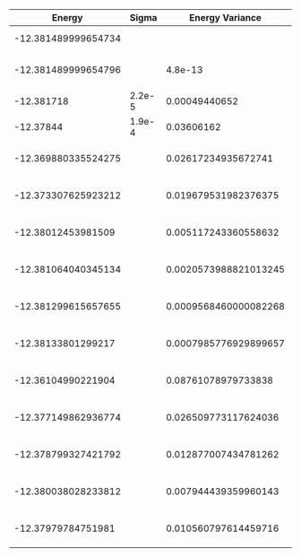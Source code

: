 | Energy              | Sigma  | Energy Variance       | DOF | Einf | Method                     | Reference |
|---------------------|--------|-----------------------|-----|------|----------------------------|-----------|
| -12.381489999654734 |        |                       | 10  | 0    | Exact Diagonalization      | [code](https://github.com/varbench/methods/blob/main/scripts/TFIsing/chain_10_O_1/ed_netket.sh) |
| -12.381489999654796 |        | 4.8e-13               | 10  | 0    | DMRG (bond dimension = 13) | [code](https://github.com/varbench/methods/blob/main/scripts/TFIsing/chain_10_O_1/dmrg.sh) |
| -12.381718          | 2.2e-5 | 0.00049440652         | 10  | 0    | RBM (alpha = 1)            | [code](https://github.com/varbench/methods/blob/main/scripts/TFIsing/chain_10_O_1/vmc_rbm.sh) |
| -12.37844           | 1.9e-4 | 0.03606162            | 10  | 0    | Jastrow baseline           | [code](https://github.com/varbench/methods/blob/main/scripts/TFIsing/chain_10_O_1/vmc_jastrow.sh) |
| -12.369880335524275 |        | 0.02617234935672741   | 10  | 0    | VQE HV (d = 8)             | TODO: ask Guglielmo |
| -12.373307625923212 |        | 0.019679531982376375  | 10  | 0    | VQE HV (d = 12)            | TODO: ask Guglielmo |
| -12.38012453981509  |        | 0.005117243360558632  | 10  | 0    | VQE HV (d = 16)            | TODO: ask Guglielmo |
| -12.381064040345134 |        | 0.0020573988821013245 | 10  | 0    | VQE HV (d = 20)            | TODO: ask Guglielmo |
| -12.381299615657655 |        | 0.0009568460000082268 | 10  | 0    | VQE HV (d = 24)            | TODO: ask Guglielmo |
| -12.38133801299217  |        | 0.0007985776929899657 | 10  | 0    | VQE HV (d = 26)            | TODO: ask Guglielmo |
| -12.36104990221904  |        | 0.08761078979733838   | 10  | 0    | VQE R-CX (d = 4)           | TODO: ask Guglielmo |
| -12.377149862936774 |        | 0.026509773117624036  | 10  | 0    | VQE R-CX (d = 6)           | TODO: ask Guglielmo |
| -12.378799327421792 |        | 0.012877007434781262  | 10  | 0    | VQE R-CX (d = 8)           | TODO: ask Guglielmo |
| -12.380038028233812 |        | 0.007944439359960143  | 10  | 0    | VQE R-CX (d = 10)          | TODO: ask Guglielmo |
| -12.37979784751981  |        | 0.010560797614459716  | 10  | 0    | VQE R-CX (d = 12)          | TODO: ask Guglielmo |
